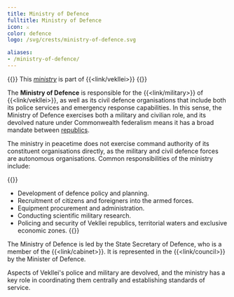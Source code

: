 ```yaml
---
title: Ministry of Defence
fulltitle: Ministry of Defence
icon: ⚔️
color: defence
logo: /svg/crests/ministry-of-defence.svg

aliases:
- /ministry-of-defence/
---
```

{{<note series>}}
 This *[ministry](/ministries/)* is part of {{<link/vekllei>}}
{{</note>}}

The <span class="fi fi-min-defence fis"></span> **Ministry of Defence** is responsible for the {{<link/military>}} of {{<link/vekllei>}}, as well as its civil defence organisations that include both its police services and emergency response capabilities. In this sense, the Ministry of Defence exercises both a military and civilian role, and its devolved nature under Commonwealth federalism means it has a broad mandate between [republics](/republics/).

The ministry in peacetime does not exercise command authority of its constituent organisations directly, as the military and civil defence forces are autonomous organisations. Common responsibilities of the ministry include:

{{<note panel>}}
* Development of defence policy and planning.
* Recruitment of citizens and foreigners into the armed forces.
* Equipment procurement and administration.
* Conducting scientific military research.
* Policing and security of Vekllei republics, territorial waters and exclusive economic zones.
{{</note>}}

The Ministry of Defence is led by the State Secretary of Defence, who is a member of the {{<link/cabinet>}}. It is represented in the {{<link/council>}} by the Minister of Defence.

Aspects of Vekllei's police and military are devolved, and the ministry has a key role in coordinating them centrally and establishing standards of service.
